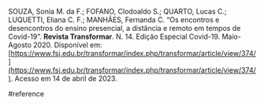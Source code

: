 SOUZA, Sonia M. da F.; FOFANO, Clodoaldo S.; QUARTO, Lucas C.; LUQUETTI, Eliana C. F.; MANHÃES, Fernanda C. “Os encontros e desencontros do ensino presencial, a distância e remoto em tempos de Covid-19”. **Revista Transformar**. N. 14. Edição Especial Covid-19. Maio-Agosto 2020. Disponível em: [https://www.fsj.edu.br/transformar/index.php/transformar/article/view/374/](https://www.fsj.edu.br/transformar/index.php/transformar/article/view/374/). Acesso em 14 de abril de 2023.

#reference